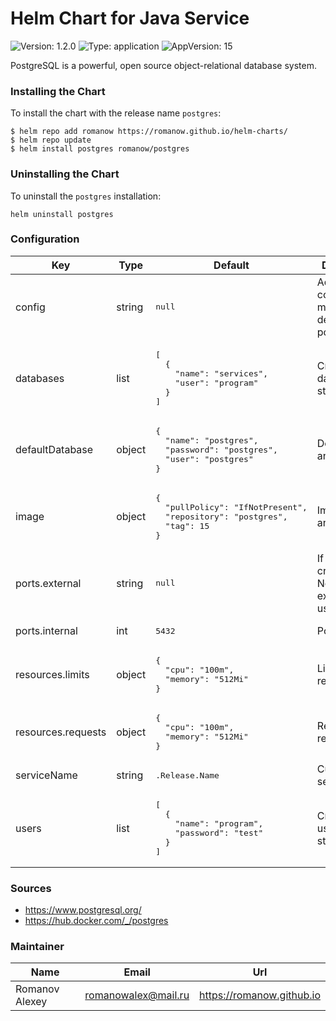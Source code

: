 # Helm Chart for Java Service

![Version: 1.2.0](https://img.shields.io/badge/Version-1.2.0-informational?style=flat-square) ![Type: application](https://img.shields.io/badge/Type-application-informational?style=flat-square) ![AppVersion: 15](https://img.shields.io/badge/AppVersion-15-informational?style=flat-square)

PostgreSQL is a powerful, open source object-relational database system.

### Installing the Chart

To install the chart with the release name `postgres`:

```shell
$ helm repo add romanow https://romanow.github.io/helm-charts/
$ helm repo update
$ helm install postgres romanow/postgres
```

### Uninstalling the Chart

To uninstall the `postgres` installation:

```shell
helm uninstall postgres
```

### Configuration

<table>
	<thead>
		<th>Key</th>
		<th>Type</th>
		<th>Default</th>
		<th>Description</th>
	</thead>
	<tbody>
		<tr>
			<td>config</td>
			<td>string</td>
			<td><pre lang="json">
null
</pre>
</td>
			<td>Additional config, merged with default into postgres.conf</td>
		</tr>
		<tr>
			<td>databases</td>
			<td>list</td>
			<td><pre lang="json">
[
  {
    "name": "services",
    "user": "program"
  }
]
</pre>
</td>
			<td>Created databases on startup</td>
		</tr>
		<tr>
			<td>defaultDatabase</td>
			<td>object</td>
			<td><pre lang="json">
{
  "name": "postgres",
  "password": "postgres",
  "user": "postgres"
}
</pre>
</td>
			<td>Default user and database</td>
		</tr>
		<tr>
			<td>image</td>
			<td>object</td>
			<td><pre lang="json">
{
  "pullPolicy": "IfNotPresent",
  "repository": "postgres",
  "tag": 15
}
</pre>
</td>
			<td>Image name and version</td>
		</tr>
		<tr>
			<td>ports.external</td>
			<td>string</td>
			<td><pre lang="json">
null
</pre>
</td>
			<td>If define, create NodePort for external usage</td>
		</tr>
		<tr>
			<td>ports.internal</td>
			<td>int</td>
			<td><pre lang="json">
5432
</pre>
</td>
			<td>Postgres port</td>
		</tr>
		<tr>
			<td>resources.limits</td>
			<td>object</td>
			<td><pre lang="json">
{
  "cpu": "100m",
  "memory": "512Mi"
}
</pre>
</td>
			<td>Limited resources</td>
		</tr>
		<tr>
			<td>resources.requests</td>
			<td>object</td>
			<td><pre lang="json">
{
  "cpu": "100m",
  "memory": "512Mi"
}
</pre>
</td>
			<td>Requested resources</td>
		</tr>
		<tr>
			<td>serviceName</td>
			<td>string</td>
			<td><pre lang="">
.Release.Name
</pre>
</td>
			<td>Custom service name</td>
		</tr>
		<tr>
			<td>users</td>
			<td>list</td>
			<td><pre lang="json">
[
  {
    "name": "program",
    "password": "test"
  }
]
</pre>
</td>
			<td>Created users on startup</td>
		</tr>
	</tbody>
</table>

### Sources

* <https://www.postgresql.org/>
* <https://hub.docker.com/_/postgres>

### Maintainer

| Name | Email | Url |
| ---- | ------ | --- |
| Romanov Alexey | <romanowalex@mail.ru> | <https://romanow.github.io> |
